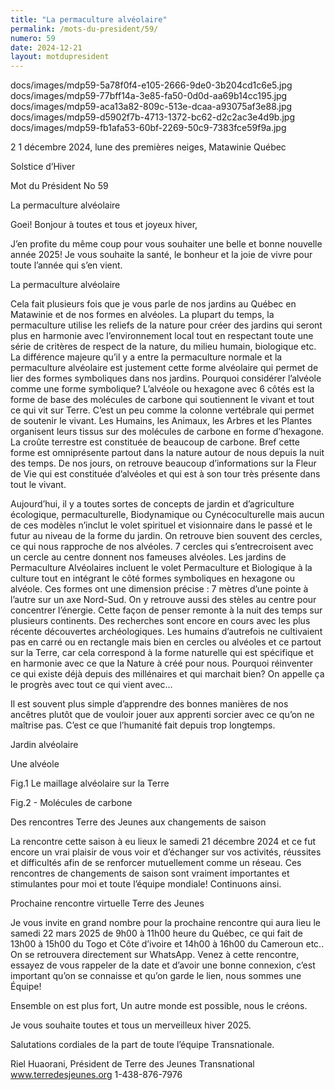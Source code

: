 ```yaml
---
title: "La permaculture alvéolaire"
permalink: /mots-du-president/59/
numero: 59
date: 2024-12-21
layout: motdupresident
---
```


docs/images/mdp59-5a78f0f4-e105-2666-9de0-3b204cd1c6e5.jpg docs/images/mdp59-77bff14a-3e85-fa50-0d0d-aa69b14cc195.jpg docs/images/mdp59-aca13a82-809c-513e-dcaa-a93075af3e88.jpg docs/images/mdp59-d5902f7b-4713-1372-bc62-d2c2ac3e4d9b.jpg docs/images/mdp59-fb1afa53-60bf-2269-50c9-7383fce59f9a.jpg

2 1 décembre 2024, lune des premières neiges, Matawinie Québec

Solstice d’Hiver

Mot du Président No 59

La permaculture alvéolaire


Goei! Bonjour à toutes et tous et joyeux hiver,

J’en profite du même coup pour vous souhaiter une belle et bonne nouvelle année 2025! Je vous souhaite la santé, le bonheur et la joie de vivre pour toute l’année qui s’en vient.

La permaculture alvéolaire

Cela fait plusieurs fois que je vous parle de nos jardins au Québec en Matawinie et de nos formes en alvéoles. La plupart du temps, la permaculture utilise les reliefs de la nature pour créer des jardins qui seront plus en harmonie avec l’environnement local tout en respectant toute une série de critères de respect de la nature, du milieu humain, biologique etc. La différence majeure qu’il y a entre la permaculture normale et la permaculture alvéolaire est justement cette forme alvéolaire qui permet de lier des formes symboliques dans nos jardins. Pourquoi considérer l’alvéole comme une forme symbolique? L’alvéole ou hexagone avec 6 côtés est la forme de base des molécules de carbone qui soutiennent le vivant et tout ce qui vit sur Terre. C’est un peu comme la colonne vertébrale qui permet de soutenir le vivant. Les Humains, les Animaux, les Arbres et les Plantes organisent leurs tissus sur des molécules de carbone en forme d’hexagone. La croûte terrestre est constituée de beaucoup de carbone. Bref cette forme est omniprésente partout dans la nature autour de nous depuis la nuit des temps. De nos jours, on retrouve beaucoup d’informations sur la Fleur de Vie qui est constituée d’alvéoles et qui est à son tour très présente dans tout le vivant.

Aujourd’hui, il y a toutes sortes de concepts de jardin et d’agriculture écologique, permaculturelle, Biodynamique ou Cynécoculturelle mais aucun de ces modèles n’inclut le volet spirituel et visionnaire dans le passé et le futur au niveau de la forme du jardin. On retrouve bien souvent des cercles, ce qui nous rapproche de nos alvéoles. 7 cercles qui s’entrecroisent avec un cercle au centre donnent nos fameuses alvéoles. Les jardins de Permaculture Alvéolaires incluent le volet Permaculture et Biologique à la culture tout en intégrant le côté formes symboliques en hexagone ou alvéole. Ces formes ont une dimension précise : 7 mètres d’une pointe à l’autre sur un axe Nord-Sud. On y retrouve aussi des stèles au centre pour concentrer l’énergie. Cette façon de penser remonte à la nuit des temps sur plusieurs continents. Des recherches sont encore en cours avec les plus récente découvertes archéologiques. Les humains d’autrefois ne cultivaient pas en carré ou en rectangle mais bien en cercles ou alvéoles et ce partout sur la Terre, car cela correspond à la forme naturelle qui est spécifique et en harmonie avec ce que la Nature à créé pour nous. Pourquoi réinventer ce qui existe déjà depuis des millénaires et qui marchait bien? On appelle ça le progrès avec tout ce qui vient avec...

Il est souvent plus simple d’apprendre des bonnes manières de nos ancêtres plutôt que de vouloir jouer aux apprenti sorcier avec ce qu’on ne maîtrise pas. C’est ce que l’humanité fait depuis trop longtemps.


Jardin alvéolaire


Une alvéole


Fig.1 Le maillage alvéolaire sur la Terre


Fig.2 - Molécules de carbone

Des rencontres Terre des Jeunes aux changements de saison

La rencontre cette saison à eu lieux le samedi 21 décembre 2024 et ce fut encore un vrai plaisir de vous voir et d’échanger sur vos activités, réussites et difficultés afin de se renforcer mutuellement comme un réseau. Ces rencontres de changements de saison sont vraiment importantes et stimulantes pour moi et toute l’équipe mondiale! Continuons ainsi.

Prochaine rencontre virtuelle Terre des Jeunes

Je vous invite en grand nombre pour la prochaine rencontre qui aura lieu le samedi 22 mars 2025 de 9h00 à 11h00 heure du Québec, ce qui fait de 13h00 à 15h00 du Togo et Côte d’ivoire et 14h00 à 16h00 du Cameroun etc.. On se retrouvera directement sur WhatsApp. Venez à cette rencontre, essayez de vous rappeler de la date et d’avoir une bonne connexion, c’est important qu’on se connaisse et qu’on garde le lien, nous sommes une Équipe!

Ensemble on est plus fort, Un autre monde est possible, nous le créons.

Je vous souhaite toutes et tous un merveilleux hiver 2025.

Salutations cordiales de la part de toute l’équipe Transnationale.

Riel Huaorani, Président de Terre des Jeunes Transnational www.terredesjeunes.org 1-438-876-7976
